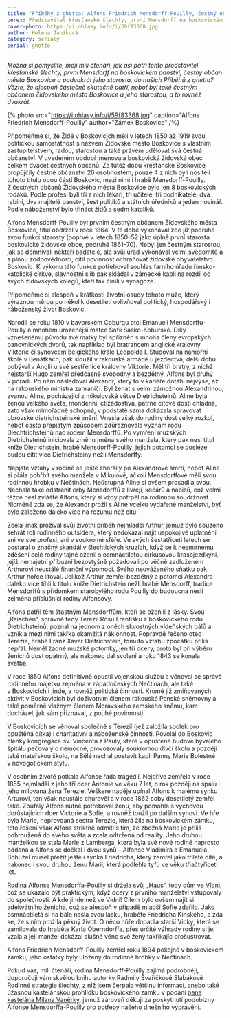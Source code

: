 ```yaml
---
title: "Příběhy z ghetta: Alfons Friedrich Mensdorff-Pouilly, čestný občan Boskovic"
perex: Představitel křesťanské šlechty, první Mensdorff na boskovickém panství, čestný občan a podvakrát starosta Boskovic, byl také čestným občanem Židovského města Boskovice a jeho starostou.
cover-photo: https://i.ohlasy.info/i/59f83368.jpg
author: Helena Janíková
category: seriály
serial: ghetto
---
```


*Možná si pomyslíte, moji milí čtenáři, jak asi patří tento představitel křesťanské šlechty, první Mensdorff na boskovickém panství, čestný občan města Boskovice a podvakrát jeho starosta, do našich Příběhů z ghetta? Vězte, že alespoň částečně skutečně patří, neboť byl také čestným občanem Židovského města Boskovice a jeho starostou, a to rovněž dvakrát.*

{% photo src="https://i.ohlasy.info/i/59f83368.jpg" caption="Alfons Friedrich Mensdorff-Pouilly" author="Zámek Boskovice" /%}

Připomeňme si, že Židé v Boskovicích měli v letech 1850 až 1919 svou politickou samostatnost s názvem Židovské město Boskovice s vlastním zastupitelstvem, radou, starostou a také právem udělovat svá čestná občanství. V uvedeném období jmenovala boskovická židovská obec celkem dvacet čestných občanů. Za tutéž dobu křesťanské Boskovice propůjčily čestné občanství 26 osobnostem; pouze 4 z nich byli nositeli tohoto titulu obou částí Boskovic, mezi nimi i hrabě Mensdorff-Pouilly. Z čestných občanů Židovského města Boskovice bylo jen 8 boskovických rodáků. Podle profesí byli tři z nich lékaři, tři učitelé, tři podnikatelé, dva rabíni, dva majitelé panství, šest politiků a státních úředníků a jeden novinář. Podle náboženství bylo třináct židů a sedm katolíků.

Alfons Mensdorff-Pouilly byl prvním čestným občanem Židovského města Boskovice, titul obdržel v roce 1864. V té době vykonával zde již podruhé svou funkci starosty (poprvé v letech 1850–52 jako úplně první starosta boskovické židovské obce, podruhé 1861–70). Nebyl jen čestným starostou, jak se domnívali někteří badatelé, ale svůj úřad vykonával velmi svědomitě a s plnou zodpovědností, cítil povinnost ochraňovat židovské obyvatelstvo Boskovic. K výkonu této funkce potřeboval souhlas farního úřadu římsko-katolické církve, slavnostní slib pak skládal v zámecké kapli na rozdíl od svých židovských kolegů, kteří tak činili v synagoze. 

Připomeňme si alespoň v krátkosti životní osudy tohoto muže, který výraznou měrou po několik desetiletí ovlivňoval politický, hospodářský i náboženský život Boskovic. 

Narodil se roku 1810 v bavorském Coburgu otci Emanueli Mensdorffu-Pouilly a mnohem urozenější matce Sofii Sasko-Koburské. Díky vznešenému původu své matky byl spřízněn s mnoha členy evropských panovnických dvorů, tak například byl bratrancem anglické královny Viktorie či synovcem belgického krále Leopolda I. Studoval na námořní škole v Benátkách, pak sloužil v rakouské armádě u jezdectva, delší dobu pobýval v Anglii u své sestřenice královny Viktorie. Měl tři bratry, z nichž nejstarší Hugo zemřel předčasně svobodný a bezdětný, Alfons byl druhý v pořadí. Po něm následoval Alexandr, který to v kariéře dotáhl nejvýše, až na rakouského ministra zahraničí. Byl ženat s velmi zámožnou Alexandrinou, zvanou Aline, pocházející z mikulovské větve Dietrichsteinů. Aline byla ženou velkého světa, mondénní, ctižádostivá, patrně citově dosti chladná, zato však mimořádně schopná, v podstatě sama dokázala spravovat obrovské dietrichsteinské jmění. Vnesla však do rodiny dost velký rozkol, neboť často přepjatým způsobem zdůrazňovala význam rodu Diechtrichsteinů nad rodem Mensdorffů. Po vymření mužských Dietrichsteinů iniciovala změnu jména svého manžela, který pak nesl titul kníže Dietrichstein, hrabě Mensdorff-Pouilly; jejich potomci se posléze budou cítit více Dietrichsteiny nežli Mensdorffy. 

Napjaté vztahy v rodině se ještě zhoršily po Alexandrově smrti, neboť Aline si přála pohřbít svého manžela v Mikulově, ačkoli Mensdorffové měli svou rodinnou hrobku v Nečtinách. Neústupná Aline si ovšem prosadila svou. Nechala také odstranit erby Mensdorffů z livrejí, kočárů a nápisů, což velmi těžce nesl zvláště Alfons, který si vždy potrpěl na rodinnou soudržnost. Nicméně zdá se, že Alexandr prožil s Aline vcelku vydařené manželství, byť bylo založeno daleko více na rozumu než citu. 

Zcela jinak prožíval svůj životní příběh nejmladší Arthur, jemuž bylo souzeno sehrát roli rodinného outsidera, který nedokázal najít uspokojivé uplatnění ani ve své profesi, ani v soukromé sféře. Ve svých šestatřiceti letech se postaral o značný skandál v šlechtických kruzích, když se k nesmírnému zděšení celé rodiny tajně oženil s osmnáctiletou cirkusovou krasojezdkyní, jejíž nemajetní příbuzní bezostyšně požadovali po věčně zadluženém Arthurovi neustálé finanční výpomoci. Svého neuváženého sňatku pak Arthur hořce litoval. Jelikož Arthur zemřel bezdětný a potomci Alexandra daleko více tíhli k titulu kníže Dietrichstein nežli hrabě Mensdorff, tradice Mensdorffů s přídomkem starobylého rodu Pouilly do budoucna nesli zejména příslušníci rodiny Alfonsovy.

Alfons patřil těm šťastným Mensdorffům, kteří se oženili z lásky. Svou „Reischen“, správně tedy Terezii Rosu Františku z boskovického rodu Dietrichsteinů, poznal na jednom z oněch skvostných vídeňských bálů a vznikla mezi nimi takřka okamžitá náklonnost. Popravdě řečeno otec Terezie, hrabě Franz Xaver Dietrichstein, tomuto vztahu zpočátku příliš nepřál. Neměl žádné mužské potomky, jen tři dcery, proto byl při výběru ženichů dost opatrný, ale nakonec dal svolení a roku 1843 se konala svatba. 

V roce 1850 Alfons definitivně opustil vojenskou službu a věnoval se správě rodinného majetku zejména v západočeských Nečtinách, ale také v Boskovicích i jinde, a rovněž politické činnosti. Kromě již zmiňovaných aktivit v Boskovicích byl doživotním členem rakouské Panské sněmovny a také poměrně vlažným členem Moravského zemského sněmu, kam docházel, jak sám přiznával, z pouhé povinnosti. 

V Boskovicích se věnoval společně s Terezií (jež založila spolek pro opuštěná dítka) i charitativní a náboženské činnosti. Povolal do Boskovic členky kongregace sv. Vincenta z Pauly, které v opuštěné budově bývalého špitálu pečovaly o nemocné, provozovaly soukromou dívčí školu a později také mateřskou školu, na Bělé nechal postavit kapli Panny Marie Bolestné v novogotickém stylu. 

V osobním životě potkala Alfonse řada tragédií. Nejdříve zemřela v roce 1855 nejmladší z jeho tří dcer Antonie ve věku 7 let, o rok později na spálu i jeho milovaná žena Terezie. Veškeré naděje upínal Alfons k malému synku Arturovi, ten však neustále churavěl a v roce 1862 coby desetiletý zemřel také. Zoufalý Alfons nutně potřeboval ženu, aby pomohla s výchovou dorůstajících dcer Victorie a Sofie, a rovněž toužil po dalším synovi. Ve hře byla Marie, neprovdaná sestra Terezie, která žila na boskovickém zámku, toto řešení však Alfons striktně odmítl s tím, že zbožná Marie je příliš pohroužená do svého světa a zcela odtržená od reality. Jeho druhou manželkou se stala Marie z Lamberga, která byla své nové rodině naprosto oddaná a Alfons se dočkal i dvou synů – Alfonse Vladimíra a Emanuela. Bohužel musel přežít ještě i synka Friedricha, který zemřel jako tříleté dítě, a nakonec i svou druhou ženu Marii, která podlehla tyfu ve věku třiačtyřiceti let.

Rodina Alfonse Mensdorffa-Pouilly si držela svůj „Haus“, tedy dům ve Vídni, což se ukázalo být praktickým, když dcery z prvního manželství vstupovaly do společnosti. A kde jinde než ve Vídni! Cílem bylo ovšem najít si adekvátního ženicha, což se alespoň v případě mladší Sofie zdařilo. Jako osmnáctiletá si na bále našla svou lásku, hraběte Friedricha Kinského, a zdá se, že s ním prožila pěkný život. O něco hůře dopadla starší Vicky, která se zamilovala do hraběte Karla Oberndorffa, přes určité výhrady rodiny si jej vzala a její manžel dokázal slušné věno své ženy takříkajíc prošustrovat.

Alfons Friedrich Mensdorff-Pouilly zemřel roku 1894 pokojně v boskovickém zámku, jeho ostatky byly uloženy do rodinné hrobky v Nečtinách. 

Pokud vás, milí čtenáři, rodina Mensdorff-Pouilly zajímá podrobněji, doporučuji vám skvělou knihu autorky Radmily Švaříčkové Slabákové Rodinné strategie šlechty, z níž jsem čerpala většinu informací, anebo také úžasnou kastelánskou prohlídku boskovického zámku v podání [pana kastelána Milana Vaněrky](https://ohlasy.info/clanky/2020/06/rozhovor-vanerka.html), jemuž zároveň děkuji za poskytnutí podobizny Alfonse Mensdorffa-Pouilly pro potřeby našeho dnešního vyprávění.